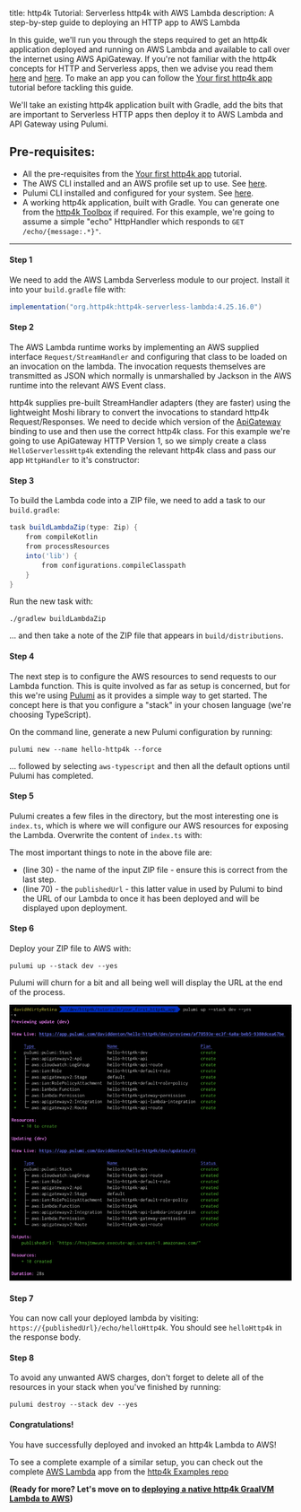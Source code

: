 title: http4k Tutorial: Serverless http4k with AWS Lambda
description: A step-by-step guide to deploying an HTTP app to AWS Lambda

In this guide, we'll run you through the steps required to get an http4k application deployed and running on AWS Lambda and available to call over the internet using AWS ApiGateway. If you're not familiar with the http4k concepts for HTTP and Serverless apps, then we advise you read them [here](/guide/concepts/http/) and [here](/guide/concepts/serverless/). To make an app you can follow the [Your first http4k app] tutorial before tackling this guide.

We'll take an existing http4k application built with Gradle, add the bits that are important to Serverless HTTP apps then deploy it to AWS Lambda and API Gateway using Pulumi.

## Pre-requisites:
- All the pre-requisites from the [Your first http4k app] tutorial.
- The AWS CLI installed and an AWS profile set up to use. See [here](https://docs.aws.amazon.com/cli/index.html).
- Pulumi CLI installed and configured for your system. See [here][pulumi].
- A working http4k application, built with Gradle. You can generate one from the [http4k Toolbox](https://toolbox.http4k.org) if required. For this example, we're going to assume a simple "echo" HttpHandler which responds to `GET /echo/{message:.*}"`.

<hr/>

#### Step 1
We need to add the AWS Lambda Serverless module to our project. Install it into your `build.gradle` file with:

```groovy
implementation("org.http4k:http4k-serverless-lambda:4.25.16.0")
```

#### Step 2
The AWS Lambda runtime works by implementing an AWS supplied interface `Request/StreamHandler` and configuring that class to be loaded on an invocation on the lambda. The invocation requests themselves are transmitted as JSON which normally is unmarshalled by Jackson in the AWS runtime into the relevant AWS Event class.

http4k supplies pre-built StreamHandler adapters (they are faster) using the lightweight Moshi library to convert the invocations to standard http4k Request/Responses. We need to decide which version of the [ApiGateway](https://aws.amazon.com/api-gateway/) binding to use and then use the correct http4k class. For this example we're going to use ApiGateway HTTP Version 1, so we simply create a class `HelloServerlessHttp4k` extending the relevant http4k class and pass our app `HttpHandler` to it's constructor:

<script src="https://gist-it.appspot.com/https://github.com/http4k/http4k/blob/master/src/docs/guide/tutorials/serverless_http4k_with_aws_lambda/HelloServerlessHttp4k.kt"></script>

#### Step 3
To build the Lambda code into a ZIP file, we need to add a task to our `build.gradle`:
```groovy
task buildLambdaZip(type: Zip) {
    from compileKotlin
    from processResources
    into('lib') {
        from configurations.compileClasspath
    }
}
```

Run the new task with:

```shell
./gradlew buildLambdaZip
``` 

... and then take a note of the ZIP file that appears in `build/distributions`.

#### Step 4
The next step is to configure the AWS resources to send requests to our Lambda function. This is quite involved as far as setup is concerned, but for this we're using [Pulumi][pulumi] as it provides a simple way to get started. The concept here is that you configure a "stack" in your chosen language (we're choosing TypeScript).

On the command line, generate a new Pulumi configuration by running:
```shell
pulumi new --name hello-http4k --force
```
... followed by selecting `aws-typescript` and then all the default options until Pulumi has completed.

#### Step 5
Pulumi creates a few files in the directory, but the most interesting one is `index.ts`, which is where we will configure our AWS resources for exposing the Lambda. Overwrite the content of `index.ts` with:

<script src="https://gist-it.appspot.com/https://github.com/http4k/http4k/blob/master/src/docs/guide/tutorials/serverless_http4k_with_aws_lambda/index.ts"></script>

The most important things to note in the above file are:

- (line 30) - the name of the input ZIP file - ensure this is correct from the last step.
- (line 70) - the `publishedUrl` - this latter value in used by Pulumi to bind the URL of our Lambda to once it has been deployed and will be displayed upon deployment.

#### Step 6
Deploy your ZIP file to AWS with:
```shell
pulumi up --stack dev --yes
```
Pulumi will churn for a bit and all being well will display the URL at the end of the process.

<img class="blogImage" src="step6.png" alt="pulumi output"/>

#### Step 7
You can now call your deployed lambda by visiting: `https://{publishedUrl}/echo/helloHttp4k`. You should see `helloHttp4k` in the response body.

#### Step 8
To avoid any unwanted AWS charges, don't forget to delete all of the resources in your stack when you've finished by running:
```shell
pulumi destroy --stack dev --yes
```

#### Congratulations!
You have successfully deployed and invoked an http4k Lambda to AWS!

To see a complete example of a similar setup, you can check out the complete [AWS Lambda](https://github.com/http4k/examples/tree/master/aws-lambda) app from the [http4k Examples repo](https://github.com/http4k/examples/)

**(Ready for more? Let's move on to [deploying a native http4k GraalVM Lambda to AWS](/guide/tutorials/going_native_with_graal_on_aws_lambda))**

[Your first http4k app]: /guide/tutorials/your_first_http4k_app
[pulumi]: https://www.pulumi.com/docs/get-started/install/
